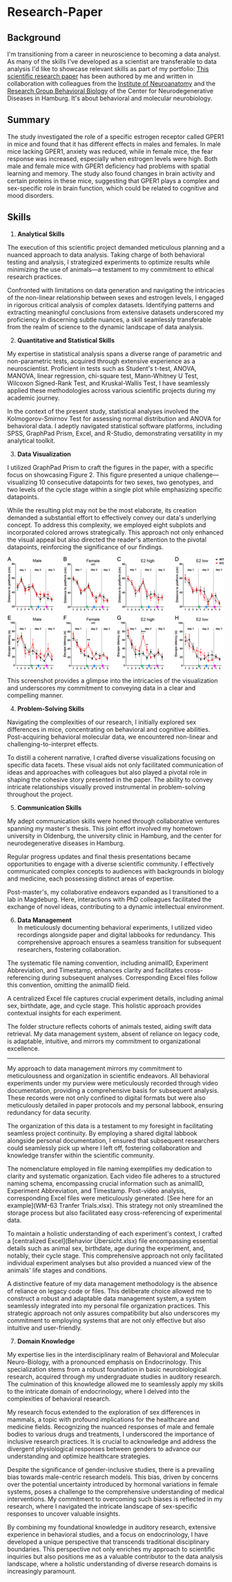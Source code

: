 # Research-Paper

## Background
I'm transitioning from a career in neuroscience to becoming a data analyst. As many of the skills I've developed as a scientist are transferable to data analysis I'd like to showcase relevant skills as part of my portfolio:
[This scientific research paper](JOE220204.pdf) has been authored by me and written in collaboration with colleagues from the [Institute of Neuroanatomy](https://www.uke.de/english/departments-institutes/institutes/neuroanatomy/index.html) and the [Research Group Behavioral Biology](https://www.uke.de/english/departments-institutes/institutes/research-group-behavioral-biology/index.html) of the Center for Neurodegenerative Diseases in Hamburg. It's about behavioral and molecular neurobiology.  

## Summary
The study investigated the role of a specific estrogen receptor called GPER1 in mice and found that it has different effects in males and females. In male mice lacking GPER1, anxiety was reduced, while in female mice, the fear response was increased, especially when estrogen levels were high. Both male and female mice with GPER1 deficiency had problems with spatial learning and memory. The study also found changes in brain activity and certain proteins in these mice, suggesting that GPER1 plays a complex and sex-specific role in brain function, which could be related to cognitive and mood disorders.

## Skills

1. **Analytical Skills** 

The execution of this scientific project demanded meticulous planning and a nuanced approach to data analysis. Taking charge of both behavioral testing and analysis, I strategized experiments to optimize results while minimizing the use of animals—a testament to my commitment to ethical research practices.

Confronted with limitations on data generation and navigating the intricacies of the non-linear relationship between sexes and estrogen levels, I engaged in rigorous critical analysis of complex datasets. Identifying patterns and extracting meaningful conclusions from extensive datasets underscored my proficiency in discerning subtle nuances, a skill seamlessly transferable from the realm of science to the dynamic landscape of data analysis.

2. **Quantitative and Statistical Skills**  

My expertise in statistical analysis spans a diverse range of parametric and non-parametric tests, acquired through extensive experience as a neuroscientist. Proficient in tests such as Student's t-test, ANOVA, MANOVA, linear regression, chi-square test, Mann-Whitney U Test, Wilcoxon Signed-Rank Test, and Kruskal-Wallis Test, I have seamlessly applied these methodologies across various scientific projects during my academic journey.

In the context of the present study, statistical analyses involved the Kolmogorov-Smirnov Test for assessing normal distribution and ANOVA for behavioral data. I adeptly navigated statistical software platforms, including SPSS, GraphPad Prism, Excel, and R-Studio, demonstrating versatility in my analytical toolkit.

3. **Data Visualization**  

I utilized GraphPad Prism to craft the figures in the paper, with a specific focus on showcasing Figure 2. This figure presented a unique challenge—visualizing 10 consecutive datapoints for two sexes, two genotypes, and two levels of the cycle stage within a single plot while emphasizing specific datapoints.

While the resulting plot may not be the most elaborate, its creation demanded a substantial effort to effectively convey our data's underlying concept. To address this complexity, we employed eight subplots and incorporated colored arrows strategically. This approach not only enhanced the visual appeal but also directed the reader's attention to the pivotal datapoints, reinforcing the significance of our findings.   

   ![](fig2.png)

This screenshot provides a glimpse into the intricacies of the visualization and underscores my commitment to conveying data in a clear and compelling manner.

4. **Problem-Solving Skills**  

Navigating the complexities of our research, I initially explored sex differences in mice, concentrating on behavioral and cognitive abilities. Post-acquiring behavioral molecular data, we encountered non-linear and challenging-to-interpret effects.

To distill a coherent narrative, I crafted diverse visualizations focusing on specific data facets. These visual aids not only facilitated communication of ideas and approaches with colleagues but also played a pivotal role in shaping the cohesive story presented in the paper. The ability to convey intricate relationships visually proved instrumental in problem-solving throughout the project.

5. **Communication Skills**  

My adept communication skills were honed through collaborative ventures spanning my master's thesis. This joint effort involved my hometown university in Oldenburg, the university clinic in Hamburg, and the center for neurodegenerative diseases in Hamburg.

Regular progress updates and final thesis presentations became opportunities to engage with a diverse scientific community. I effectively communicated complex concepts to audiences with backgrounds in biology and medicine, each possessing distinct areas of expertise.

Post-master's, my collaborative endeavors expanded as I transitioned to a lab in Magdeburg. Here, interactions with PhD colleagues facilitated the exchange of novel ideas, contributing to a dynamic intellectual environment.

6.  **Data Management**  
In meticulously documenting behavioral experiments, I utilized video recordings alongside paper and digital labbooks for redundancy. This comprehensive approach ensures a seamless transition for subsequent researchers, fostering collaboration.

The systematic file naming convention, including animalID, Experiment Abbreviation, and Timestamp, enhances clarity and facilitates cross-referencing during subsequent analyses. Corresponding Excel files follow this convention, omitting the animalID field.

A centralized Excel file captures crucial experiment details, including animal sex, birthdate, age, and cycle stage. This holistic approach provides contextual insights for each experiment.

The folder structure reflects cohorts of animals tested, aiding swift data retrieval. My data management system, absent of reliance on legacy code, is adaptable, intuitive, and mirrors my commitment to organizational excellence.

----------------

My approach to data management mirrors my commitment to meticulousness and organization in scientific endeavors. All behavioral experiments under my purview were meticulously recorded through video documentation, providing a comprehensive basis for subsequent analysis. These records were not only confined to digital formats but were also meticulously detailed in paper protocols and my personal labbook, ensuring redundancy for data security.

The organization of this data is a testament to my foresight in facilitating seamless project continuity. By employing a shared digital labbook alongside personal documentation, I ensured that subsequent researchers could seamlessly pick up where I left off, fostering collaboration and knowledge transfer within the scientific community.

The nomenclature employed in file naming exemplifies my dedication to clarity and systematic organization. Each video file adheres to a structured naming schema, encompassing crucial information such as animalID, Experiment Abbreviation, and Timestamp. Post-video analysis, corresponding Excel files were meticulously generated. [See here for an example](WM-63 Tranfer Trials.xlsx). This strategy not only streamlined the storage process but also facilitated easy cross-referencing of experimental data.

To maintain a holistic understanding of each experiment's context, I crafted a [centralized Excel](Behavior Übersicht.xlsx) file encompassing essential details such as animal sex, birthdate, age during the experiment, and, notably, their cycle stage. This comprehensive approach not only facilitated individual experiment analyses but also provided a nuanced view of the animals' life stages and conditions.

A distinctive feature of my data management methodology is the absence of reliance on legacy code or files. This deliberate choice allowed me to construct a robust and adaptable data management system, a system seamlessly integrated into my personal file organization practices. This strategic approach not only assures compatibility but also underscores my commitment to employing systems that are not only effective but also intuitive and user-friendly.

7. **Domain Knowledge**

My expertise lies in the interdisciplinary realm of Behavioral and Molecular Neuro-Biology, with a pronounced emphasis on Endocrinology. This specialization stems from a robust foundation in basic neurobiological research, acquired through my undergraduate studies in auditory research. The culmination of this knowledge allowed me to seamlessly apply my skills to the intricate domain of endocrinology, where I delved into the complexities of behavioral research.

My research focus extended to the exploration of sex differences in mammals, a topic with profound implications for the healthcare and medicine fields. Recognizing the nuanced responses of male and female bodies to various drugs and treatments, I underscored the importance of inclusive research practices. It is crucial to acknowledge and address the divergent physiological responses between genders to advance our understanding and optimize healthcare strategies.

Despite the significance of gender-inclusive studies, there is a prevailing bias towards male-centric research models. This bias, driven by concerns over the potential uncertainty introduced by hormonal variations in female systems, poses a challenge to the comprehensive understanding of medical interventions. My commitment to overcoming such biases is reflected in my research, where I navigated the intricate landscape of sex-specific responses to uncover valuable insights.

By combining my foundational knowledge in auditory research, extensive experience in behavioral studies, and a focus on endocrinology, I have developed a unique perspective that transcends traditional disciplinary boundaries. This perspective not only enriches my approach to scientific inquiries but also positions me as a valuable contributor to the data analysis landscape, where a holistic understanding of diverse research domains is increasingly paramount.
